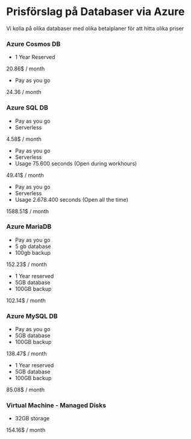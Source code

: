  # Prisförslag på Databaser via Azure
 
 Vi kolla på olika databaser med olika betalplaner för att hitta olika priser
 


 ### Azure Cosmos DB
 
 - 1 Year Reserved
 
  20.86$ / month
  
 - Pay as you go
 
  24.36 / month
  
  
 ### Azure SQL DB
 
  - Pay as you go
  - Serverless
  
  4.58$ / month
  
  - Pay as you go
  - Serverless
  - Usage 75.600 seconds (Open during workhours)
  
  49.41$ / month
  
  - Pay as you go
  - Serverless
  - Usage 2.678.400 seconds (Open all the time)
  
  1588.51$ / month
  
  

 ### Azure MariaDB
 
  - Pay as you go
  - 5 gb database
  - 100gb backup
  
  152.23$ / month
  
  
  - 1 Year reserved
  - 5GB database
  - 100GB backup
  
  102.14$ / month
  
  
 ### Azure MySQL DB
 
  - Pay as you go
  - 5GB database
  - 100GB backup
  
  138.47$ / month
  
  - 1 Year reserved
  - 5GB database
  - 100GB backup
  
  85.08$ / month
  
  
  ### Virtual Machine - Managed Disks
  
  - 32GB storage
  
  154.16$ / month
